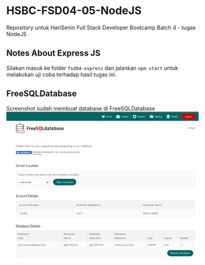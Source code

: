 # HSBC-FSD04-05-NodeJS

Repository untuk HariSenin Full Stack Developer Bootcamp Batch 4 - tugas NodeJS

## Notes About Express JS

Silakan masuk ke folder `fsd04-express` dan jalankan `npm start` untuk melakukan uji coba terhadap hasil tugas ini.

## FreeSQLDatabase

Screenshot sudah membuat database di FreeSQLDatabase
![freesqldatabse](freesqldatabase.png)
